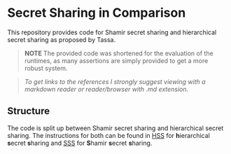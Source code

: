 # Secret Sharing in Comparison
This repository provides code for Shamir secret sharing and hierarchical secret sharing as proposed by Tassa.


> **NOTE** The provided code was shortened for the evaluation of the runtimes, as many assertions are simply provided to get a more robust system.


> *To get links to the references
> I strongly suggest viewing with a markdown reader or reader/browser with .md extension.*


## Structure

The code is split up between Shamir secret sharing and hierarchical secret sharing.
The instructions for both can be found in  [HSS](./Description_Hierarchical.md) for **h**ierarchical **s**ecret **s**haring and [SSS](./Description_Shamir.md) for **S**hamir **s**ecret **s**haring.